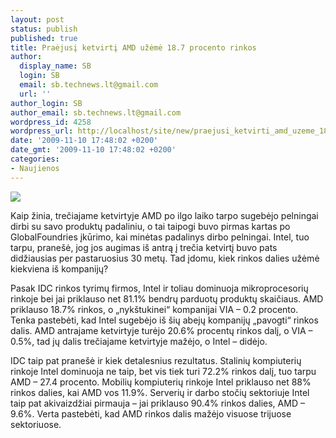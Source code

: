 ```yaml
---
layout: post
status: publish
published: true
title: Praėjusį ketvirtį AMD užėmė 18.7 procento rinkos
author:
  display_name: SB
  login: SB
  email: sb.technews.lt@gmail.com
  url: ''
author_login: SB
author_email: sb.technews.lt@gmail.com
wordpress_id: 4258
wordpress_url: http://localhost/site/new/praejusi_ketvirti_amd_uzeme_187_procento_rinkos/
date: '2009-11-10 17:48:02 +0200'
date_gmt: '2009-11-10 17:48:02 +0200'
categories:
- Naujienos
---
```

<div class="imgright"><img src="http://t2.gstatic.com/images?q=tbn:lAjuhT1AqvLsPM:http://www.diycustomcomputers.com/images/Amd%2520vs%2520Intel.jpg"  /></div>
<p>Kaip žinia, trečiajame ketvirtyje AMD po ilgo laiko tarpo sugebėjo pelningai dirbi su savo produktų padaliniu, o tai taipogi buvo pirmas kartas po GlobalFoundries įkūrimo, kai minėtas padalinys dirbo pelningai. Intel, tuo tarpu, pranešė, jog jos augimas iš antrą į trečia ketvirtį buvo pats didžiausias per pastaruosius 30 metų. Tad įdomu, kiek rinkos dalies užėmė kiekviena iš kompanijų?</p>
<p>Pasak IDC rinkos tyrimų firmos, Intel ir toliau dominuoja mikroprocesorių rinkoje bei jai priklauso net 81.1% bendrų parduotų produktų skaičiaus. AMD priklauso 18.7% rinkos, o „nykštukinei“ kompanijai VIA – 0.2 procento. Tenka pastebėti, kad Intel sugebėjo iš šių abejų kompanijų „pavogti“ rinkos dalis. AMD antrajame ketvirtyje turėjo 20.6% procentų rinkos dalį, o VIA – 0.5%, tad jų dalis trečiajame ketvirtyje mažėjo, o Intel – didėjo.</p>
<p>IDC taip pat pranešė ir kiek detalesnius rezultatus. Stalinių kompiuterių rinkoje Intel dominuoja ne taip, bet vis tiek turi 72.2% rinkos dalį, tuo tarpu AMD – 27.4 procento. Mobilių kompiuterių rinkoje Intel priklauso net 88% rinkos dalies, kai AMD vos 11.9%. Serverių ir darbo stočių sektoriuje Intel taip pat akivaizdžiai pirmauja – jai priklauso 90.4% rinkos dalies, AMD – 9.6%. Verta pastebėti, kad AMD rinkos dalis mažėjo visuose trijuose sektoriuose.<br /></p>
